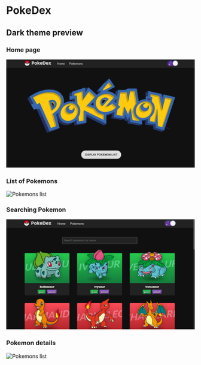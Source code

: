 # PokeDex

## Dark theme preview

### Home page
![Home page](./dark-home.jpg)

### List of Pokemons
![Pokemons list](./dark-pokemons.gif)

### Searching Pokemon
![Pokemons list](./dark-searching.gif)

### Pokemon details
![Pokemons list](./dark-details.gif)
